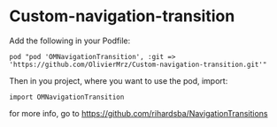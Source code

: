 # Custom-navigation-transition

Add the following in your Podfile:
```
pod "pod 'OMNavigationTransition', :git => 'https://github.com/OlivierMrz/Custom-navigation-transition.git'"
```


Then in you project, where you want to use the pod, import: 
```
import OMNavigationTransition
```

for more info, go to https://github.com/rihardsba/NavigationTransitions
